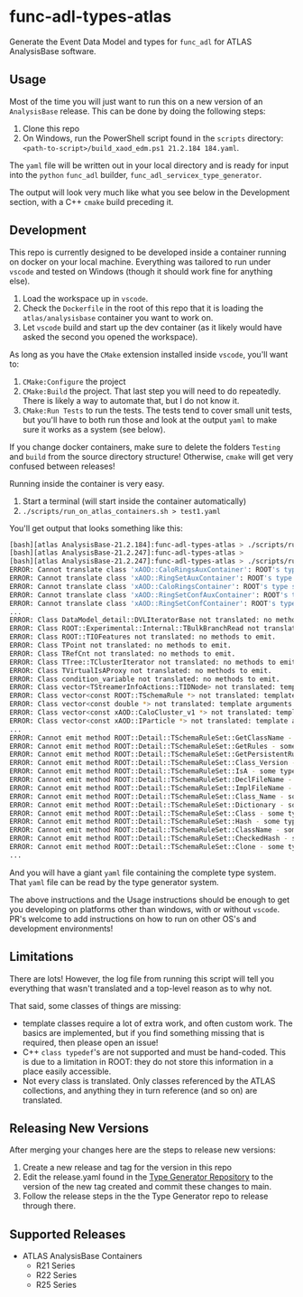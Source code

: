 # func-adl-types-atlas

Generate the Event Data Model and types for `func_adl` for ATLAS AnalysisBase software.

## Usage

Most of the time you will just want to run this on a new version of an `AnalysisBase` release. This can be done by doing the following steps:

1. Clone this repo
1. On Windows, run the PowerShell script found in the `scripts` directory: `<path-to-script>/build_xaod_edm.ps1 21.2.184 184.yaml`.

The `yaml` file will be written out in your local directory and is ready for input into the `python` `func_adl` builder, `func_adl_servicex_type_generator`.

The output will look very much like what you see below in the Development section, with a C++ `cmake` build preceding it.

## Development

This repo is currently designed to be developed inside a container running on docker on your local machine. Everything was tailored to run under `vscode` and tested on Windows (though it should work fine for anything else).

1. Load the workspace up in `vscode`.
1. Check the `Dockerfile` in the root of this repo that it is loading the `atlas/analysisbase` container you want to work on.
1. Let `vscode` build and start up the dev container (as it likely would have asked the second you opened the workspace).

As long as you have the `CMake` extension installed inside `vscode`, you'll want to:

1. `CMake:Configure` the project
1. `CMake:Build` the project. That last step you will need to do repeatedly. There is likely a way to automate that, but I do not know it.
1. `CMake:Run Tests` to run the tests. The tests tend to cover small unit tests, but you'll have to both run those and look at the output `yaml` to make sure it works as a system (see below).

If you change docker containers, make sure to delete the folders `Testing` and `build` from the source directory structure! Otherwise, `cmake` will get very confused between releases!

Running inside the container is very easy.

1. Start a terminal (will start inside the container automatically)
1. `./scripts/run_on_atlas_containers.sh > test1.yaml`

You'll get output that looks something like this:

```bash
[bash][atlas AnalysisBase-21.2.184]:func-adl-types-atlas > ./scripts/run_on_atlas_containers.sh > test1.txt 
[bash][atlas AnalysisBase-21.2.247]:func-adl-types-atlas > 
[bash][atlas AnalysisBase-21.2.247]:func-adl-types-atlas > ./scripts/run_on_atlas_containers.sh > test1.yaml
ERROR: Cannot translate class 'xAOD::CaloRingsAuxContainer': ROOT's type system doesn't have it loaded as a class.
ERROR: Cannot translate class 'xAOD::RingSetAuxContainer': ROOT's type system doesn't have it loaded as a class.
ERROR: Cannot translate class 'xAOD::CaloRingsContainer': ROOT's type system doesn't have it loaded as a class.
ERROR: Cannot translate class 'xAOD::RingSetConfAuxContainer': ROOT's type system doesn't have it loaded as a class.
ERROR: Cannot translate class 'xAOD::RingSetConfContainer': ROOT's type system doesn't have it loaded as a class.
...
ERROR: Class DataModel_detail::DVLIteratorBase not translated: no methods to emit.
ERROR: Class ROOT::Experimental::Internal::TBulkBranchRead not translated: no methods to emit.
ERROR: Class ROOT::TIOFeatures not translated: no methods to emit.
ERROR: Class TPoint not translated: no methods to emit.
ERROR: Class TRefCnt not translated: no methods to emit.
ERROR: Class TTree::TClusterIterator not translated: no methods to emit.
ERROR: Class TVirtualIsAProxy not translated: no methods to emit.
ERROR: Class condition_variable not translated: no methods to emit.
ERROR: Class vector<TStreamerInfoActions::TIDNode> not translated: template arguments were bad.
ERROR: Class vector<const ROOT::TSchemaRule *> not translated: template arguments were bad.
ERROR: Class vector<const double *> not translated: template arguments were bad.
ERROR: Class vector<const xAOD::CaloCluster_v1 *> not translated: template arguments were bad.
ERROR: Class vector<const xAOD::IParticle *> not translated: template arguments were bad.
...
ERROR: Cannot emit method ROOT::Detail::TSchemaRuleSet::GetClassName - some types not emitted: TString, 
ERROR: Cannot emit method ROOT::Detail::TSchemaRuleSet::GetRules - some types not emitted: TObjArray, 
ERROR: Cannot emit method ROOT::Detail::TSchemaRuleSet::GetPersistentRules - some types not emitted: TObjArray, 
ERROR: Cannot emit method ROOT::Detail::TSchemaRuleSet::Class_Version - some types not emitted: Version_t, 
ERROR: Cannot emit method ROOT::Detail::TSchemaRuleSet::IsA - some types not emitted: TClass, 
ERROR: Cannot emit method ROOT::Detail::TSchemaRuleSet::DeclFileName - some types not emitted: char, 
ERROR: Cannot emit method ROOT::Detail::TSchemaRuleSet::ImplFileName - some types not emitted: char, 
ERROR: Cannot emit method ROOT::Detail::TSchemaRuleSet::Class_Name - some types not emitted: char, 
ERROR: Cannot emit method ROOT::Detail::TSchemaRuleSet::Dictionary - some types not emitted: TClass, 
ERROR: Cannot emit method ROOT::Detail::TSchemaRuleSet::Class - some types not emitted: TClass, 
ERROR: Cannot emit method ROOT::Detail::TSchemaRuleSet::Hash - some types not emitted: ULong_t, 
ERROR: Cannot emit method ROOT::Detail::TSchemaRuleSet::ClassName - some types not emitted: char, 
ERROR: Cannot emit method ROOT::Detail::TSchemaRuleSet::CheckedHash - some types not emitted: ULong_t, 
ERROR: Cannot emit method ROOT::Detail::TSchemaRuleSet::Clone - some types not emitted: TObject, char, 
...
```

And you will have a giant `yaml` file containing the complete type system. That `yaml` file can be read by the type generator system.

The above instructions and the Usage instructions should be enough to get you developing on platforms other than windows, with or without `vscode`. PR's welcome to add instructions on how to run on other OS's and development environments!

## Limitations

There are lots! However, the log file from running this script will tell you everything that wasn't translated and a top-level reason as to why not.

That said, some classes of things are missing:

* template classes require a lot of extra work, and often custom work. The basics are implemented, but if you find something missing that is required, then please open an issue!
* C++ `class typedef`'s are not supported and must be hand-coded. This is due to a limitation in ROOT: they do not store this information in a place easily accessible.
* Not every class is translated. Only classes referenced by the ATLAS collections, and anything they in turn reference (and so on) are translated.

## Releasing New Versions

After merging your changes here are the steps to release new versions:

1. Create a new release and tag for the version in this repo
2. Edit the release.yaml found in the [Type Generator Repository](https://github.com/iris-hep/func_adl_type_generator) to the version of the new tag created and commit these changes to main.
3. Follow the release steps in the the Type Generator repo to release through there.

## Supported Releases

* ATLAS AnalysisBase Containers
  * R21 Series
  * R22 Series
  * R25 Series
